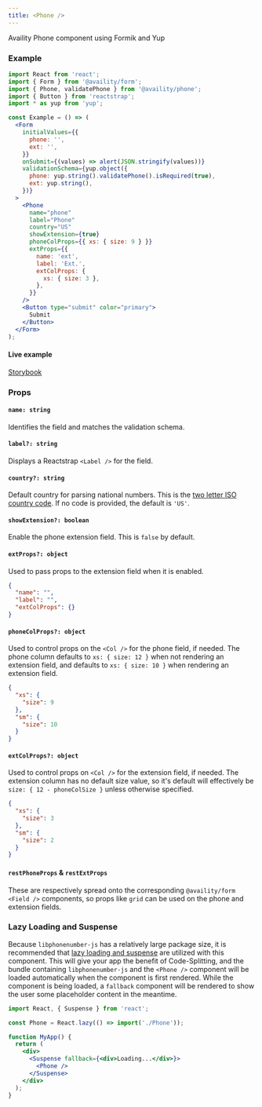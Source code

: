 ```yaml
---
title: <Phone />
---
```


Availity Phone component using Formik and Yup

### Example

```jsx
import React from 'react';
import { Form } from '@availity/form';
import { Phone, validatePhone } from '@availity/phone';
import { Button } from 'reactstrap';
import * as yup from 'yup';

const Example = () => (
  <Form
    initialValues={{
      phone: '',
      ext: '',
    }}
    onSubmit={(values) => alert(JSON.stringify(values))}
    validationSchema={yup.object({
      phone: yup.string().validatePhone().isRequired(true),
      ext: yup.string(),
    })}
  >
    <Phone
      name="phone"
      label="Phone"
      country="US"
      showExtension={true}
      phoneColProps={{ xs: { size: 9 } }}
      extProps={{
        name: 'ext',
        label: 'Ext.',
        extColProps: {
          xs: { size: 3 },
        },
      }}
    />
    <Button type="submit" color="primary">
      Submit
    </Button>
  </Form>
);
```

#### Live example

[Storybook](https://availity.github.io/availity-react/storybook/?path=/docs/bootstrap-components-phone--default)

### Props

#### `name: string`

Identifies the field and matches the validation schema.

#### `label?: string`

Displays a Reactstrap `<Label />` for the field.

#### `country?: string`

Default country for parsing national numbers. This is the [two letter ISO country code](https://en.wikipedia.org/wiki/ISO_3166-1_alpha-2). If no code is provided, the default is `'US'`.

#### `showExtension?: boolean`

Enable the phone extension field. This is `false` by default.

#### `extProps?: object`

Used to pass props to the extension field when it is enabled.

```json
{
  "name": "",
  "label": "",
  "extColProps": {}
}
```

#### `phoneColProps?: object`

Used to control props on the `<Col />` for the phone field, if needed. The phone column defaults to `xs: { size: 12 }` when not rendering an extension field, and defaults to `xs: { size: 10 }` when rendering an extension field.

```json
{
  "xs": {
    "size": 9
  },
  "sm": {
    "size": 10
  }
}
```

#### `extColProps?: object`

Used to control props on `<Col />` for the extension field, if needed. The extension column has no default size value, so it's default will effectively be `size: { 12 - phoneColSize }` unless otherwise specified.

```json
{
  "xs": {
    "size": 3
  },
  "sm": {
    "size": 2
  }
}
```

#### `restPhoneProps` & `restExtProps`

These are respectively spread onto the corresponding `@availity/form` `<Field />` components, so props like `grid` can be used on the phone and extension fields.

### Lazy Loading and Suspense

Because `libphonenumber-js` has a relatively large package size, it is recommended that [lazy loading and suspense](https://reactjs.org/docs/code-splitting.html#reactlazy) are utilized with this component. This will give your app the benefit of Code-Splitting, and the bundle containing `libphonenumber-js` and the `<Phone />` component will be loaded automatically when the component is first rendered. While the component is being loaded, a `fallback` component will be rendered to show the user some placeholder content in the meantime.

```jsx
import React, { Suspense } from 'react';

const Phone = React.lazy(() => import('./Phone'));

function MyApp() {
  return (
    <div>
      <Suspense fallback={<div>Loading...</div>}>
        <Phone />
      </Suspense>
    </div>
  );
}
```
